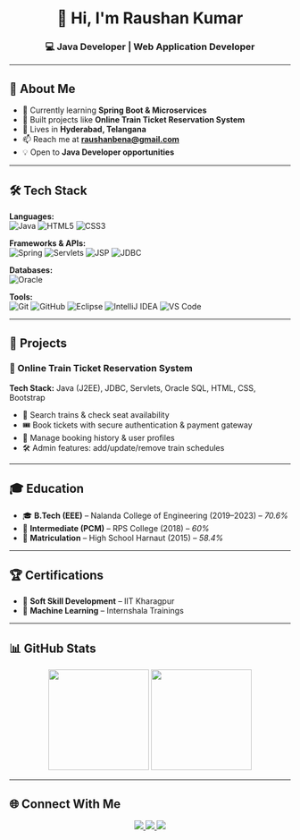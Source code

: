 <h1 align="center">👋 Hi, I'm Raushan Kumar</h1>
<h3 align="center">💻 Java Developer | Web Application Developer</h3>

---

## 🌟 About Me
- 🌱 Currently learning **Spring Boot & Microservices**  
- 🔭 Built projects like **Online Train Ticket Reservation System**  
- 📍 Lives in **Hyderabad, Telangana**  
- 📫 Reach me at **[raushanbena@gmail.com](mailto:raushanbena@gmail.com)**  
- 💡 Open to **Java Developer opportunities**  

---

## 🛠️ Tech Stack

**Languages:**  
![Java](https://img.shields.io/badge/Java-%23ED8B00.svg?style=for-the-badge&logo=openjdk&logoColor=white)
![HTML5](https://img.shields.io/badge/HTML5-%23E34F26.svg?style=for-the-badge&logo=html5&logoColor=white)
![CSS3](https://img.shields.io/badge/CSS3-%231572B6.svg?style=for-the-badge&logo=css3&logoColor=white)

**Frameworks & APIs:**  
![Spring](https://img.shields.io/badge/Spring-%236DB33F.svg?style=for-the-badge&logo=spring&logoColor=white)
![Servlets](https://img.shields.io/badge/Servlets-4B8BBE?style=for-the-badge&logo=java&logoColor=white)
![JSP](https://img.shields.io/badge/JSP-007396?style=for-the-badge&logo=java&logoColor=white)
![JDBC](https://img.shields.io/badge/JDBC-FF6F00?style=for-the-badge&logo=java&logoColor=white)

**Databases:**  
![Oracle](https://img.shields.io/badge/Oracle%20SQL-F80000?style=for-the-badge&logo=oracle&logoColor=white)

**Tools:**  
![Git](https://img.shields.io/badge/Git-F05032?style=for-the-badge&logo=git&logoColor=white)
![GitHub](https://img.shields.io/badge/GitHub-181717?style=for-the-badge&logo=github&logoColor=white)
![Eclipse](https://img.shields.io/badge/Eclipse-2C2255?style=for-the-badge&logo=eclipse&logoColor=white)
![IntelliJ IDEA](https://img.shields.io/badge/IntelliJ%20IDEA-000000?style=for-the-badge&logo=intellij-idea&logoColor=white)
![VS Code](https://img.shields.io/badge/VS%20Code-007ACC?style=for-the-badge&logo=visual-studio-code&logoColor=white)

---

## 📂 Projects

### 🚉 Online Train Ticket Reservation System
**Tech Stack:** Java (J2EE), JDBC, Servlets, Oracle SQL, HTML, CSS, Bootstrap  
- 🔎 Search trains & check seat availability  
- 🎟️ Book tickets with secure authentication & payment gateway  
- 📜 Manage booking history & user profiles  
- 🛠️ Admin features: add/update/remove train schedules  

---

## 🎓 Education
- 🎓 **B.Tech (EEE)** – Nalanda College of Engineering (2019–2023) – *70.6%*  
- 📘 **Intermediate (PCM)** – RPS College (2018) – *60%*  
- 📖 **Matriculation** – High School Harnaut (2015) – *58.4%*  

---

## 🏆 Certifications
- 🏅 **Soft Skill Development** – IIT Kharagpur  
- 🤖 **Machine Learning** – Internshala Trainings  

---

## 📊 GitHub Stats
<p align="center">
  <img src="https://github-readme-stats.vercel.app/api?username=raushan852&show_icons=true&theme=tokyonight" height="180"/>
  <img src="https://github-readme-stats.vercel.app/api/top-langs/?username=raushan852&layout=compact&theme=tokyonight" height="180"/>
</p>

---

## 🌐 Connect With Me
<p align="center">
  <a href="https://github.com/raushan852">
    <img src="https://img.shields.io/badge/GitHub-181717?style=for-the-badge&logo=github&logoColor=white"/>
  </a>
  <a href="https://linkedin.com/in/raushan852">
    <img src="https://img.shields.io/badge/LinkedIn-%230077B5.svg?style=for-the-badge&logo=linkedin&logoColor=white"/>
  </a>
  <a href="mailto:raushanbena@gmail.com">
    <img src="https://img.shields.io/badge/Gmail-D14836?style=for-the-badge&logo=gmail&logoColor=white"/>
  </a>
</p>
